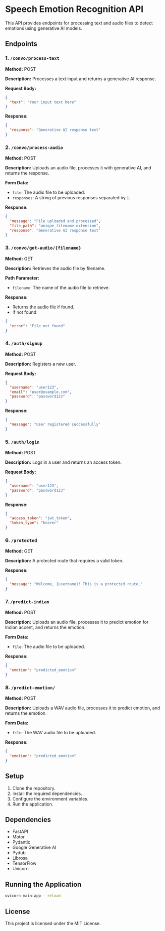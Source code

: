 # Speech Emotion Recognition API

This API provides endpoints for processing text and audio files to detect emotions using generative AI models.

## Endpoints

### 1. `/convo/process-text`

**Method:** POST

**Description:** Processes a text input and returns a generative AI response.

**Request Body:**
```json
{
  "text": "Your input text here"
}
```

**Response:**
```json
{
  "response": "Generative AI response text"
}
```

### 2. `/convo/process-audio`

**Method:** POST

**Description:** Uploads an audio file, processes it with generative AI, and returns the response.

**Form Data:**
- `file`: The audio file to be uploaded.
- `responses`: A string of previous responses separated by `|`.

**Response:**
```json
{
  "message": "File uploaded and processed",
  "file_path": "unique_filename.extension",
  "response": "Generative AI response text"
}
```

### 3. `/convo/get-audio/{filename}`

**Method:** GET

**Description:** Retrieves the audio file by filename.

**Path Parameter:**
- `filename`: The name of the audio file to retrieve.

**Response:**
- Returns the audio file if found.
- If not found:
```json
{
  "error": "File not found"
}
```

### 4. `/auth/signup`

**Method:** POST

**Description:** Registers a new user.

**Request Body:**
```json
{
  "username": "user123",
  "email": "user@example.com",
  "password": "password123"
}
```

**Response:**
```json
{
  "message": "User registered successfully"
}
```

### 5. `/auth/login`

**Method:** POST

**Description:** Logs in a user and returns an access token.

**Request Body:**
```json
{
  "username": "user123",
  "password": "password123"
}
```

**Response:**
```json
{
  "access_token": "jwt_token",
  "token_type": "bearer"
}
```

### 6. `/protected`

**Method:** GET

**Description:** A protected route that requires a valid token.

**Response:**
```json
{
  "message": "Welcome, {username}! This is a protected route."
}
```

### 7. `/predict-indian`

**Method:** POST

**Description:** Uploads an audio file, processes it to predict emotion for Indian accent, and returns the emotion.

**Form Data:**
- `file`: The audio file to be uploaded.

**Response:**
```json
{
  "emotion": "predicted_emotion"
}
```

### 8. `/predict-emotion/`

**Method:** POST

**Description:** Uploads a WAV audio file, processes it to predict emotion, and returns the emotion.

**Form Data:**
- `file`: The WAV audio file to be uploaded.

**Response:**
```json
{
  "emotion": "predicted_emotion"
}
```

## Setup

1. Clone the repository.
2. Install the required dependencies.
3. Configure the environment variables.
4. Run the application.

## Dependencies

- FastAPI
- Motor
- Pydantic
- Google Generative AI
- Pydub
- Librosa
- TensorFlow
- Uvicorn

## Running the Application

```bash
uvicorn main:app --reload
```

## License

This project is licensed under the MIT License.